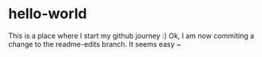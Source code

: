 # hello-world
This is a place where I start my github journey :)
Ok, I am now commiting a change to the readme-edits branch. It seems easy ~
